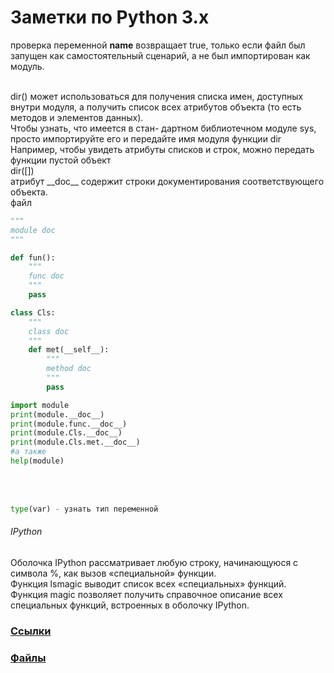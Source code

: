 # Заметки по Python 3.x

проверка переменной __name__ возвращает true, только если файл был запущен как самостоятельный сценарий, а  не был импортирован как модуль.
<br/>
<br/>

dir()  может использоваться для получения списка имен, доступных внутри модуля, а
получить список всех атрибутов объекта (то есть методов и  элементов данных).
<br>
Чтобы узнать, что имеется в стан-
дартном библиотечном модуле sys, просто импортируйте его и передайте имя
модуля функции dir
<br/>
Например, чтобы увидеть атрибуты списков и  строк, можно передать функции пустой объект<br/>
dir([])
<br/>
атрибут \_\_doc\_\_ содержит строки документирования соответствующего объекта.
<br/>
файл
```python
"""
module doc
"""

def fun():
    """
    func doc
    """
    pass

class Cls:
    """
    class doc
    """
    def met(__self__):
        """
        method doc
        """
        pass
```

```python
import module
print(module.__doc__)
print(module.func.__doc__)
print(module.Cls.__doc__)
print(module.Cls.met.__doc__)
#а также
help(module)
```
<br/>
<br/>

```python
type(var) - узнать тип переменной
```

###### IPython
Оболочка IPython рассматривает любую строку, начинающуюся
с символа %, как вызов «специальной» функции.
<br/>
Функция lsmagic выводит список всех «специальных» функций.
<br/>
Функция magic позволяет получить
справочное описание всех специальных функций, встроенных в оболочку IPython.

### [Ссылки](/python/links.md)
### [Файлы](/python/files/)

